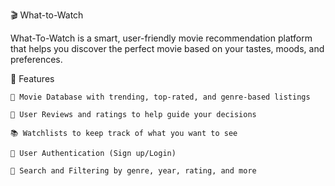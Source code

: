 🎬 What-to-Watch

What-To-Watch is a smart, user-friendly movie recommendation platform that helps you discover the perfect movie based on your tastes, moods, and preferences.

🌟 Features

    🎥 Movie Database with trending, top-rated, and genre-based listings

    💬 User Reviews and ratings to help guide your decisions

    📚 Watchlists to keep track of what you want to see

    🔐 User Authentication (Sign up/Login)

    🎯 Search and Filtering by genre, year, rating, and more
